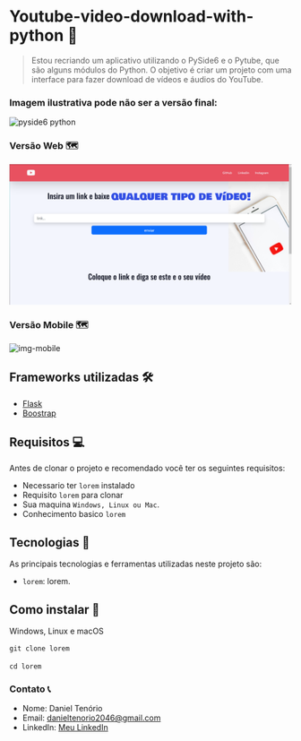 # Youtube-video-download-with-python 🔴

> Estou recriando um aplicativo utilizando o PySide6 e o Pytube, que são alguns módulos do Python. O objetivo é criar um projeto com uma interface para fazer download de vídeos e áudios do YouTube.

### Imagem ilustrativa pode não ser a versão final:

![pyside6 python](https://github.com/danielBRTanimacao/Youtube-video-download-with-python/assets/93400508/7108247c-a385-4d47-9cda-a3533d1cae95)

### Versão Web 🗺️

![img-site](./img-site/yt-site.png)

### Versão Mobile 🗺️

![img-mobile]()

## Frameworks utilizadas 🛠️

-   <a href="https://flask.palletsprojects.com/en/3.0.x/">Flask</a>
-   <a href="https://getbootstrap.com">Boostrap</a>

## Requisitos 💻

Antes de clonar o projeto e recomendado você ter os seguintes requisitos:

-   Necessario ter `lorem` instalado
-   Requisito `lorem` para clonar
-   Sua maquina `Windows, Linux ou Mac`.
-   Conhecimento basico `lorem`

## Tecnologias 🚀

As principais tecnologias e ferramentas utilizadas neste projeto são:

-   `lorem`: lorem.

## Como instalar 🚀

Windows, Linux e macOS

```
git clone lorem

cd lorem
```

### Contato 📞

-   Nome: Daniel Tenório
-   Email: danieltenorio2046@gmail.com
-   LinkedIn: [Meu LinkedIn](https://www.linkedin.com/in/daniel-tenório-6471b0244/)
